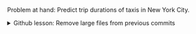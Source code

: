 Problem at hand: Predict trip durations of taxis in New York City. 

<details>
<summary>Github lesson: Remove large files from previous commits</summary>
The solution is to use the bfg repo-cleaner package. Here is their [github repo](https://github.com/rtyley/bfg-repo-cleaner)
and [official website](https://rtyley.github.io/bfg-repo-cleaner/) </br> 

To download it (on Linux) either run the wget command: 
<code> wget -O bfg.jar https://repo1.maven.org/maven2/com/madgag/bfg/1.14.0/bfg-1.14.0.jar </code>
or download it from their website. </br>

Inside the local repository directory run <code> java -jar /path/to/bfg.jar </code> </br>

Remove large files using </br>
<code> java -jar path/to/bfg.jar --strip-blobs-bigger-than 100M </br>
  git reflog expire --expire=now --all   </br>
  git gc --prune=now --aggressive </code> </br>
  
If one of the big files is used by protected commits, it will STILL exist in your repository. In this case you need to manually delete it (using the rm command) and make a manual commit that removes it (git add file_to_be_removed and then git commit -m "removing big file") and then run the BFG on a fresh copy of the repo.



</details>
